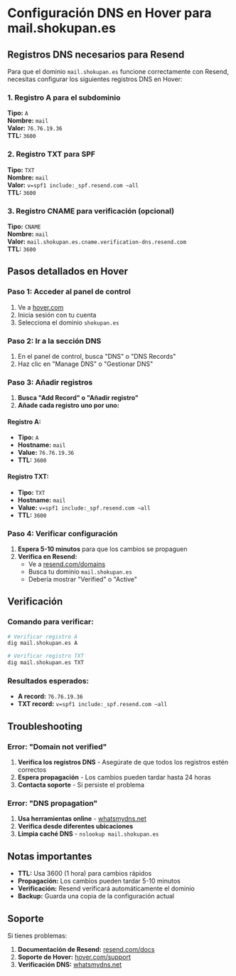 # Configuración DNS en Hover para mail.shokupan.es

## Registros DNS necesarios para Resend

Para que el dominio `mail.shokupan.es` funcione correctamente con Resend, necesitas configurar los siguientes registros DNS en Hover:

### 1. Registro A para el subdominio

**Tipo:** `A`  
**Nombre:** `mail`  
**Valor:** `76.76.19.36`  
**TTL:** `3600`

### 2. Registro TXT para SPF

**Tipo:** `TXT`  
**Nombre:** `mail`  
**Valor:** `v=spf1 include:_spf.resend.com ~all`  
**TTL:** `3600`

### 3. Registro CNAME para verificación (opcional)

**Tipo:** `CNAME`  
**Nombre:** `mail`  
**Valor:** `mail.shokupan.es.cname.verification-dns.resend.com`  
**TTL:** `3600`

## Pasos detallados en Hover

### Paso 1: Acceder al panel de control
1. Ve a [hover.com](https://hover.com)
2. Inicia sesión con tu cuenta
3. Selecciona el dominio `shokupan.es`

### Paso 2: Ir a la sección DNS
1. En el panel de control, busca "DNS" o "DNS Records"
2. Haz clic en "Manage DNS" o "Gestionar DNS"

### Paso 3: Añadir registros
1. **Busca "Add Record" o "Añadir registro"**
2. **Añade cada registro uno por uno:**

#### Registro A:
- **Tipo:** `A`
- **Hostname:** `mail`
- **Value:** `76.76.19.36`
- **TTL:** `3600`

#### Registro TXT:
- **Tipo:** `TXT`
- **Hostname:** `mail`
- **Value:** `v=spf1 include:_spf.resend.com ~all`
- **TTL:** `3600`

### Paso 4: Verificar configuración
1. **Espera 5-10 minutos** para que los cambios se propaguen
2. **Verifica en Resend:**
   - Ve a [resend.com/domains](https://resend.com/domains)
   - Busca tu dominio `mail.shokupan.es`
   - Debería mostrar "Verified" o "Active"

## Verificación

### Comando para verificar:
```bash
# Verificar registro A
dig mail.shokupan.es A

# Verificar registro TXT
dig mail.shokupan.es TXT
```

### Resultados esperados:
- **A record:** `76.76.19.36`
- **TXT record:** `v=spf1 include:_spf.resend.com ~all`

## Troubleshooting

### Error: "Domain not verified"
1. **Verifica los registros DNS** - Asegúrate de que todos los registros estén correctos
2. **Espera propagación** - Los cambios pueden tardar hasta 24 horas
3. **Contacta soporte** - Si persiste el problema

### Error: "DNS propagation"
1. **Usa herramientas online** - [whatsmydns.net](https://whatsmydns.net)
2. **Verifica desde diferentes ubicaciones**
3. **Limpia caché DNS** - `nslookup mail.shokupan.es`

## Notas importantes

- **TTL:** Usa 3600 (1 hora) para cambios rápidos
- **Propagación:** Los cambios pueden tardar 5-10 minutos
- **Verificación:** Resend verificará automáticamente el dominio
- **Backup:** Guarda una copia de la configuración actual

## Soporte

Si tienes problemas:
1. **Documentación de Resend:** [resend.com/docs](https://resend.com/docs)
2. **Soporte de Hover:** [hover.com/support](https://hover.com/support)
3. **Verificación DNS:** [whatsmydns.net](https://whatsmydns.net) 